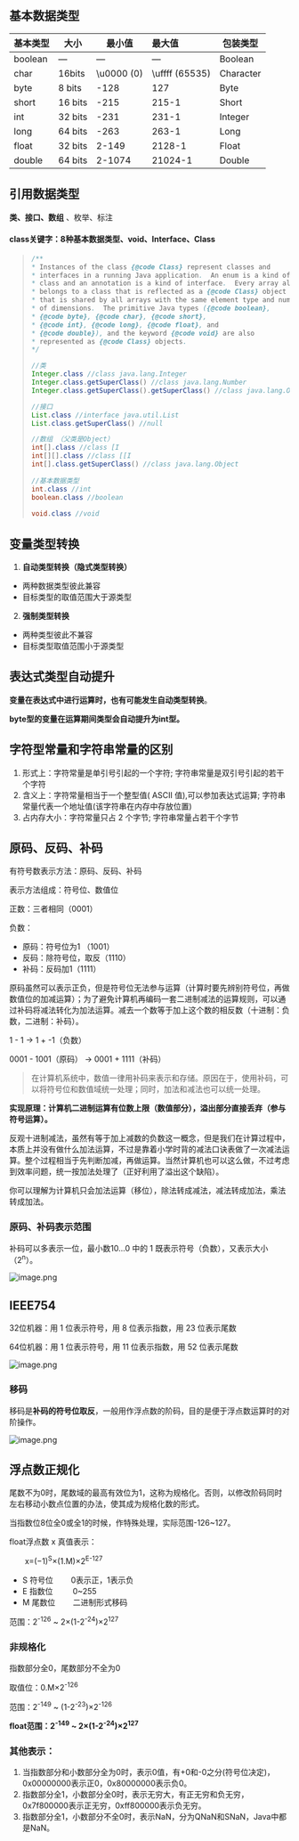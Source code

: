 ## 基本数据类型

| 基本类型 | 大小    | 最小值     | 最大值         | 包装类型  |
| -------- | ------- | ---------- | :------------- | --------- |
| boolean  | —       | —          | —              | Boolean   |
| char     | 16bits  | \u0000 (0) | \uffff (65535) | Character |
| byte     | 8 bits  | -128       | 127            | Byte      |
| short    | 16 bits | -215       | 215-1          | Short     |
| int      | 32 bits | -231       | 231-1          | Integer   |
| long     | 64 bits | -263       | 263-1          | Long      |
| float    | 32 bits | 2-149      | 2128-1         | Float     |
| double   | 64 bits | 2-1074     | 21024-1        | Double    |



## 引用数据类型

**类、接口、数组** 、枚举、标注



#### class关键字：8种基本数据类型、void、Interface、Class

> ```java
> /**
> * Instances of the class {@code Class} represent classes and
> * interfaces in a running Java application.  An enum is a kind of
> * class and an annotation is a kind of interface.  Every array also
> * belongs to a class that is reflected as a {@code Class} object
> * that is shared by all arrays with the same element type and number
> * of dimensions.  The primitive Java types ({@code boolean},
> * {@code byte}, {@code char}, {@code short},
> * {@code int}, {@code long}, {@code float}, and
> * {@code double}), and the keyword {@code void} are also
> * represented as {@code Class} objects.
> */
> 
> //类
> Integer.class //class java.lang.Integer
> Integer.class.getSuperClass() //class java.lang.Number
> Integer.class.getSuperClass().getSuperClass() //class java.lang.Object
> 
> //接口
> List.class //interface java.util.List
> List.class.getSuperClass() //null
> 
> //数组 （父类是Object）
> int[].class //class [I
> int[][].class //class [[I
> int[].class.getSuperClass() //class java.lang.Object
>     
> //基本数据类型
> int.class //int
> boolean.class //boolean
>     
> void.class //void
> ```



## 变量类型转换

1. **自动类型转换（隐式类型转换）**

- 两种数据类型彼此兼容
- 目标类型的取值范围大于源类型

2. **强制类型转换**

- 两种类型彼此不兼容
- 目标类型取值范围小于源类型



## 表达式类型自动提升

**变量在表达式中进行运算时，也有可能发生自动类型转换**。

**byte型的变量在运算期间类型会自动提升为int型。**



## 字符型常量和字符串常量的区别

1. 形式上：字符常量是单引号引起的一个字符; 字符串常量是双引号引起的若干个字符
2. 含义上：字符常量相当于一个整型值( ASCII 值),可以参加表达式运算; 字符串常量代表一个地址值(该字符串在内存中存放位置)
3. 占内存大小：字符常量只占 2 个字节; 字符串常量占若干个字节



## 原码、反码、补码

有符号数表示方法：原码、反码、补码

表示方法组成：符号位、数值位



正数：三者相同（0001）

负数：

- 原码：符号位为1 （1001）
- 反码：除符号位，取反（1110）
- 补码：反码加1（1111）



原码虽然可以表示正负，但是符号位无法参与运算（计算时要先辨别符号位，再做数值位的加减运算）；为了避免计算机再编码一套二进制减法的运算规则，可以通过补码将减法转化为加法运算。减去一个数等于加上这个数的相反数（十进制：负数，二进制：补码）。

1 - 1 -> 1 + -1（负数）

0001 - 1001（原码） -> 0001 + 1111（补码）

> 在计算机系统中，数值一律用补码来表示和存储。原因在于，使用补码，可以将符号位和数值域统一处理；同时，加法和减法也可以统一处理。

**实现原理：计算机二进制运算有位数上限（数值部分），溢出部分直接丢弃（参与符号运算）。**

反观十进制减法，虽然有等于加上减数的负数这一概念，但是我们在计算过程中，本质上并没有做什么加法运算，不过是靠着小学时背的减法口诀表做了一次减法运算。整个过程相当于先判断加减，再做运算。当然计算机也可以这么做，不过考虑到效率问题，统一按加法处理了（正好利用了溢出这个缺陷）。

你可以理解为计算机只会加法运算（移位），除法转成减法，减法转成加法，乘法转成加法。



### 原码、补码表示范围

补码可以多表示一位，最小数10...0 中的 1 既表示符号（负数），又表示大小（2<sup>n</sup>）。

![image.png](https://upload-images.jianshu.io/upload_images/9229344-fe4e4c91d619c92d.png?imageMogr2/auto-orient/strip%7CimageView2/2/w/1240)



## IEEE754

32位机器：用 1 位表示符号，用 8 位表示指数，用 23 位表示尾数

64位机器：用 1 位表示符号，用 11 位表示指数，用 52 位表示尾数

![image.png](https://upload-images.jianshu.io/upload_images/9229344-fcc169fdc52c0533.png?imageMogr2/auto-orient/strip%7CimageView2/2/w/1240)



### 移码

移码是**补码的符号位取反**，一般用作浮点数的阶码，目的是便于浮点数运算时的对阶操作。

![image.png](https://upload-images.jianshu.io/upload_images/9229344-d8236fe811678582.png?imageMogr2/auto-orient/strip%7CimageView2/2/w/1240)



## 浮点数正规化

尾数不为0时，尾数域的最高有效位为1，这称为规格化。否则，以修改阶码同时左右移动小数点位置的办法，使其成为规格化数的形式。

当指数位8位全0或全1的时候，作特殊处理，实际范围-126~127。

float浮点数 x 真值表示：

　　x=(−1)<sup>S</sup>×(1.M)×2<sup>E-127</sup>

- S 符号位　　  0表示正，1表示负
- E 指数位 　　 0~255
- M 尾数位 　　二进制形式移码

范围：2<sup>-126</sup> ~ 2×(1-2<sup>-24</sup>)×2<sup>127</sup>



### 非规格化

指数部分全0，尾数部分不全为0

取值位：0.M×2<sup>-126</sup>

范围：2<sup>-149</sup> ~ (1-2<sup>-23</sup>)×2<sup>-126</sup>



**float范围：2<sup>-149</sup>  ~ 2×(1-2<sup>-24</sup>)×2<sup>127</sup>**



### 其他表示：

1. 当指数部分和小数部分全为0时，表示0值，有+0和-0之分(符号位决定)，0x00000000表示正0，0x80000000表示负0。
2. 指数部分全1，小数部分全0时，表示无穷大，有正无穷和负无穷，0x7f800000表示正无穷，0xff800000表示负无穷。
3. 指数部分全1，小数部分不全0时，表示NaN，分为QNaN和SNaN，Java中都是NaN。

